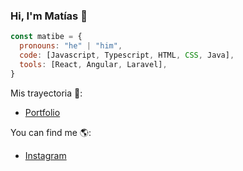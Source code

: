 ### Hi, I'm Matías 👋
```js
const matibe = {
  pronouns: "he" | "him",
  code: [Javascript, Typescript, HTML, CSS, Java],
  tools: [React, Angular, Laravel],
}
```
Mis trayectoria 📜:
- [Portfolio](https://matiasbellini.vercel.app)

You can find me 🌎:
- [Instagram](https://instagram.com/__matibe)

<!--
**matibe95/matibe95** is a ✨ _special_ ✨ repository because its `README.md` (this file) appears on your GitHub profile.

Here are some ideas to get you started:

- 🔭 I’m currently working on ...
- 🌱 I’m currently learning ...
- 👯 I’m looking to collaborate on ...
- 🤔 I’m looking for help with ...
- 💬 Ask me about ...
- 📫 How to reach me: ...
- 😄 Pronouns: ...
- ⚡ Fun fact: ...
-->
